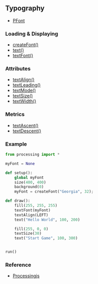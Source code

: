 ## Typography

* [PFont](http://processing.org/reference/PFont/)

### Loading & Displaying

* [createFont()](http://processing.org/reference/createFont_.html)
* [text()](http://processing.org/reference/text_.html)
* [textFont()](http://processing.org/reference/textFont_.html)

### Attributes

* [textAlign()](http://processing.org/reference/textAlign_.html)
* [textLeading()](http://processing.org/reference/textLeading_.html)
* [textMode()](http://processing.org/reference/textMode_.html)
* [textSize()](http://processing.org/reference/textSize_.html)
* [textWidth()](http://processing.org/reference/textWidth_.html)

### Metrics

* [textAscent()](http://processing.org/reference/textAscent_.html)
* [textDescent()](http://processing.org/reference/textDescent_.html)


### Example

```python
from processing import *

myFont = None

def setup():
    global myFont
    size(400, 400)
    background(0)
    myFont = createFont("Georgia", 32);

def draw():
    fill(255, 255, 255)
    textFont(myFont)
    textAlign(LEFT)
    text("Hello World", 100, 200)

    fill(255, 0, 0)
    textSize(30)
    text("Start Game", 100, 300)


run()
```


### Reference

* [Processingjs](http://processing.org/reference/)
